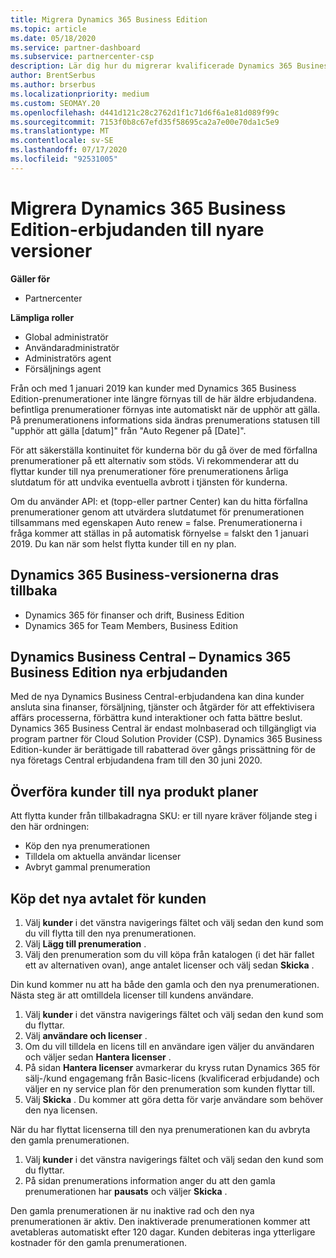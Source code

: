 ```yaml
---
title: Migrera Dynamics 365 Business Edition
ms.topic: article
ms.date: 05/18/2020
ms.service: partner-dashboard
ms.subservice: partnercenter-csp
description: Lär dig hur du migrerar kvalificerade Dynamics 365 Business Edition-erbjudanden till nyare versioner innan de går ut.
author: BrentSerbus
ms.author: brserbus
ms.localizationpriority: medium
ms.custom: SEOMAY.20
ms.openlocfilehash: d441d121c28c2762d1f1c71d6f6a1e81d089f99c
ms.sourcegitcommit: 7153f0b8c67efd35f58695ca2a7e00e70da1c5e9
ms.translationtype: MT
ms.contentlocale: sv-SE
ms.lasthandoff: 07/17/2020
ms.locfileid: "92531005"
---
```

# <a name="migrate-dynamics-365-business-edition-offers-to-newer-versions"></a>Migrera Dynamics 365 Business Edition-erbjudanden till nyare versioner

**Gäller för**

- Partnercenter

**Lämpliga roller**
- Global administratör
- Användaradministratör
- Administratörs agent
- Försäljnings agent

Från och med 1 januari 2019 kan kunder med Dynamics 365 Business Edition-prenumerationer inte längre förnyas till de här äldre erbjudandena. befintliga prenumerationer förnyas inte automatiskt när de upphör att gälla. På prenumerationens informations sida ändras prenumerations statusen till "upphör att gälla [datum]" från "Auto Regener på [Date]".

För att säkerställa kontinuitet för kunderna bör du gå över de med förfallna prenumerationer på ett alternativ som stöds. Vi rekommenderar att du flyttar kunder till nya prenumerationer före prenumerationens årliga slutdatum för att undvika eventuella avbrott i tjänsten för kunderna.

Om du använder API: et (topp-eller partner Center) kan du hitta förfallna prenumerationer genom att utvärdera slutdatumet för prenumerationen tillsammans med egenskapen Auto renew = false. Prenumerationerna i fråga kommer att ställas in på automatisk förnyelse = falskt den 1 januari 2019. Du kan när som helst flytta kunder till en ny plan. 

## <a name="the-dynamics-365-business-editions-being-retired"></a>Dynamics 365 Business-versionerna dras tillbaka

- Dynamics 365 för finanser och drift, Business Edition
- Dynamics 365 for Team Members, Business Edition

## <a name="dynamics-business-central---the-dynamics-365-business-edition-new-offers"></a>Dynamics Business Central – Dynamics 365 Business Edition nya erbjudanden

Med de nya Dynamics Business Central-erbjudandena kan dina kunder ansluta sina finanser, försäljning, tjänster och åtgärder för att effektivisera affärs processerna, förbättra kund interaktioner och fatta bättre beslut. Dynamics 365 Business Central är endast molnbaserad och tillgängligt via program partner för Cloud Solution Provider (CSP).
Dynamics 365 Business Edition-kunder är berättigade till rabatterad över gångs prissättning för de nya företags Central erbjudandena fram till den 30 juni 2020.

## <a name="transition-customers-to-new-product-plans"></a>Överföra kunder till nya produkt planer

 Att flytta kunder från tillbakadragna SKU: er till nyare kräver följande steg i den här ordningen:

- Köp den nya prenumerationen
- Tilldela om aktuella användar licenser
- Avbryt gammal prenumeration

## <a name="purchase-the-new-plan-for-your-customer"></a>Köp det nya avtalet för kunden

1. Välj **kunder** i det vänstra navigerings fältet och välj sedan den kund som du vill flytta till den nya prenumerationen.
2. Välj **Lägg till prenumeration** .
3. Välj den prenumeration som du vill köpa från katalogen (i det här fallet ett av alternativen ovan), ange antalet licenser och välj sedan **Skicka** . 

Din kund kommer nu att ha både den gamla och den nya prenumerationen. Nästa steg är att omtilldela licenser till kundens användare.

1. Välj **kunder** i det vänstra navigerings fältet och välj sedan den kund som du flyttar.
2. Välj **användare och licenser** .
3. Om du vill tilldela en licens till en användare igen väljer du användaren och väljer sedan **Hantera licenser** . 
4. På sidan **Hantera licenser** avmarkerar du kryss rutan Dynamics 365 för sälj-/kund engagemang från Basic-licens (kvalificerad erbjudande) och väljer en ny service plan för den prenumeration som kunden flyttar till. 
5. Välj **Skicka** . Du kommer att göra detta för varje användare som behöver den nya licensen. 

När du har flyttat licenserna till den nya prenumerationen kan du avbryta den gamla prenumerationen. 

1. Välj **kunder** i det vänstra navigerings fältet och välj sedan den kund som du flyttar.
2. På sidan prenumerations information anger du att den gamla prenumerationen har **pausats** och väljer **Skicka** .

Den gamla prenumerationen är nu inaktive rad och den nya prenumerationen är aktiv. Den inaktiverade prenumerationen kommer att avetableras automatiskt efter 120 dagar. Kunden debiteras inga ytterligare kostnader för den gamla prenumerationen.
